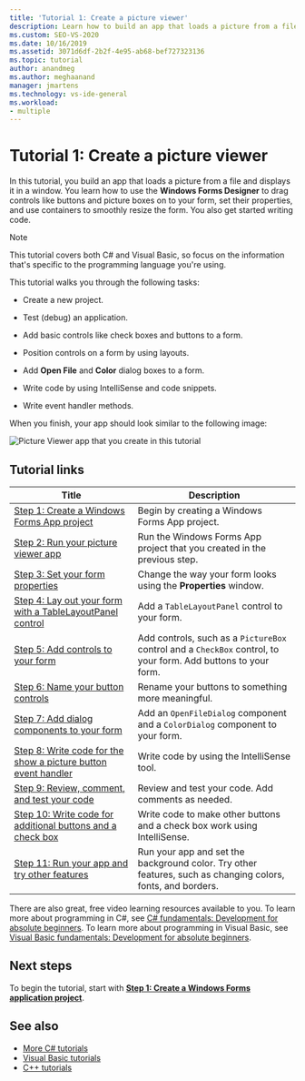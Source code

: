 ```yaml
---
title: 'Tutorial 1: Create a picture viewer'
description: Learn how to build an app that loads a picture from a file and displays it in a window.
ms.custom: SEO-VS-2020
ms.date: 10/16/2019
ms.assetid: 3071d6df-2b2f-4e95-ab68-bef727323136
ms.topic: tutorial
author: anandmeg
ms.author: meghaanand
manager: jmartens
ms.technology: vs-ide-general
ms.workload:
- multiple
---
```

# Tutorial 1: Create a picture viewer

In this tutorial, you build an app that loads a picture from a file and displays it in a window. You learn how to use the **Windows Forms Designer** to drag controls like buttons and picture boxes on to your form, set their properties, and use containers to smoothly resize the form. You also get started writing code.

> [!NOTE]
> This tutorial covers both C# and Visual Basic, so focus on the information that's specific to the programming language you're using.

This tutorial walks you through the following tasks:

* Create a new project.

* Test (debug) an application.

* Add basic controls like check boxes and buttons to a form.

* Position controls on a form by using layouts.

* Add **Open File** and **Color** dialog boxes to a form.

* Write code by using IntelliSense and code snippets.

* Write event handler methods.

When you finish, your app should look similar to the following image:

![Picture Viewer app that you create in this tutorial](../ide/media/express_pictureviewerdone.png)

## Tutorial links

|Title|Description|
|-----------|-----------------|
|[Step 1: Create a Windows Forms App project](../ide/step-1-create-a-windows-forms-application-project.md)|Begin by creating a Windows Forms App project.|
|[Step 2: Run your picture viewer app](../ide/step-2-run-your-program.md)|Run the Windows Forms App project that you created in the previous step.|
|[Step 3: Set your form properties](../ide/step-3-set-your-form-properties.md)|Change the way your form looks using the **Properties** window.|
|[Step 4: Lay out your form with a TableLayoutPanel control](../ide/step-4-lay-out-your-form-with-a-tablelayoutpanel-control.md)|Add a `TableLayoutPanel` control to your form.|
|[Step 5: Add controls to your form](../ide/step-5-add-controls-to-your-form.md)|Add controls, such as a `PictureBox` control and a `CheckBox` control, to your form. Add buttons to your form.|
|[Step 6: Name your button controls](../ide/step-6-name-your-button-controls.md)|Rename your buttons to something more meaningful.|
|[Step 7: Add dialog components to your form](../ide/step-7-add-dialog-components-to-your-form.md)|Add an `OpenFileDialog` component and a `ColorDialog` component to your form.|
|[Step 8: Write code for the show a picture button event handler](../ide/step-8-write-code-for-the-show-a-picture-button-event-handler.md)|Write code by using the IntelliSense tool.|
|[Step 9: Review, comment, and test your code](../ide/step-9-review-comment-and-test-your-code.md)|Review and test your code. Add comments as needed.|
|[Step 10: Write code for additional buttons and a check box](../ide/step-10-write-code-for-additional-buttons-and-a-check-box.md)|Write code to make other buttons and a check box work using IntelliSense.|
|[Step 11: Run your app and try other features](../ide/step-11-run-your-program-and-try-other-features.md)|Run your app and set the background color. Try other features, such as changing colors, fonts, and borders.|

There are also great, free video learning resources available to you. To learn more about programming in C#, see [C# fundamentals: Development for absolute beginners](https://channel9.msdn.com/Series/C-Sharp-Fundamentals-Development-for-Absolute-Beginners). To learn more about programming in Visual Basic, see [Visual Basic fundamentals: Development for absolute beginners](https://channel9.msdn.com/Series/Visual-Basic-Development-for-Absolute-Beginners).

## Next steps

To begin the tutorial, start with **[Step 1: Create a Windows Forms application project](../ide/step-1-create-a-windows-forms-application-project.md)**.

## See also

* [More C# tutorials](../get-started/csharp/index.yml)
* [Visual Basic tutorials](../get-started/visual-basic/index.yml)
* [C++ tutorials](/cpp/get-started/tutorial-console-cpp)